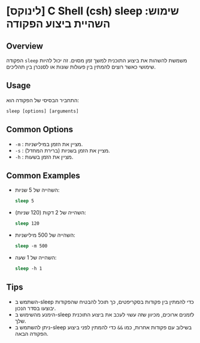 # [לינוקס] C Shell (csh) sleep שימוש: השהיית ביצוע הפקודה

## Overview
הפקודה `sleep` משמשת להשהות את ביצוע התוכנית למשך זמן מסוים. זה יכול להיות שימושי כאשר רוצים להמתין בין פעולות שונות או לסנכרן בין תהליכים.

## Usage
התחביר הבסיסי של הפקודה הוא:
```
sleep [options] [arguments]
```

## Common Options
- `-m` : מציין את הזמן במילישניות.
- `-s` : מציין את הזמן בשניות (ברירת המחדל).
- `-h` : מציין את הזמן בשעות.

## Common Examples
- השהייה של 5 שניות:
  ```csh
  sleep 5
  ```

- השהייה של 2 דקות (120 שניות):
  ```csh
  sleep 120
  ```

- השהייה של 500 מילישניות:
  ```csh
  sleep -m 500
  ```

- השהייה של 1 שעה:
  ```csh
  sleep -h 1
  ```

## Tips
- השתמש ב-sleep כדי להמתין בין פקודות בסקריפטים, כך תוכל להבטיח שהפקודות יבוצעו בסדר הנכון.
- הימנע מהשימוש ב-sleep לזמנים ארוכים, מכיוון שזה עשוי לעכב את ביצוע התוכנית שלך.
- ניתן להשתמש ב-sleep בשילוב עם פקודות אחרות, כמו `&&` כדי להמתין לפני ביצוע הפקודה הבאה.